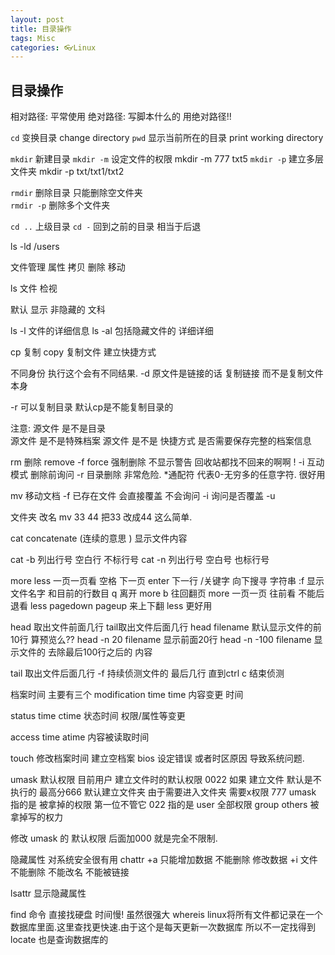 ```yaml
---
layout: post
title: 目录操作
tags: Misc
categories: 👓Linux
---
```



## 目录操作

相对路径: 平常使用
绝对路径: 写脚本什么的 用绝对路径!!

`cd`   变换目录           change directory 
`pwd`  显示当前所在的目录   print working directory 

`mkdir` 新建目录
`mkdir -m` 设定文件的权限   mkdir -m 777 txt5
`mkdir -p` 建立多层文件夹   mkdir -p txt/txt1/txt2

`rmdir`    删除目录   只能删除空文件夹  
`rmdir -p` 删除多个文件夹

`cd ..`   上级目录
`cd -`    回到之前的目录 相当于后退

ls -ld /users


文件管理 
属性 拷贝 删除 移动 


ls 文件 检视 

默认 显示 非隐藏的  文科

ls -l  文件的详细信息
ls -al 包括隐藏文件的 详细详细

cp 复制 copy
复制文件 建立快捷方式 

不同身份 执行这个会有不同结果.
-d 原文件是链接的话 复制链接 而不是复制文件本身

-r  可以复制目录  默认cp是不能复制目录的

注意: 源文件 是不是目录  
源文件 是不是特殊档案
源文件 是不是 快捷方式
是否需要保存完整的档案信息




rm 删除 remove 
-f   force 强制删除 不显示警告   回收站都找不回来的啊啊  !
-i  互动模式 删除前询问
-r 目录删除 非常危险.
*通配符  代表0-无穷多的任意字符. 很好用


mv 移动文档
-f 已存在文件 会直接覆盖 不会询问
-i 询问是否覆盖
-u 


文件夹 改名  mv 33 44   把33 改成44  这么简单.

cat   concatenate (连续的意思 )   显示文件内容 

cat -b  列出行号 空白行 不标行号
cat -n  列出行号 空白号 也标行号

more less  一页一页看
空格 下一页
enter 下一行
/关键字     向下搜寻 字符串
:f 显示文件名字 和目前的行数目
q 离开 more
b 往回翻页 
more 一页一页 往前看 不能后退看
less pagedown pageup 来上下翻   less 更好用

head 取出文件前面几行
tail取出文件后面几行
head filename   默认显示文件的前10行 算预览么??
head -n 20 filename   显示前面20行
head -n -100 filename 显示文件的 去除最后100行之后的 内容

tail 取出文件后面几行
-f 持续侦测文件的 最后几行 直到ctrl c 结束侦测



档案时间
主要有三个
modification time     time
内容变更 时间

status time  ctime
状态时间 权限/属性等变更

access time atime
 内容被读取时间

touch 修改档案时间 建立空档案
bios 设定错误  或者时区原因 导致系统问题.


umask 默认权限
目前用户 建立文件时的默认权限
0022 
如果 建立文件 默认是不执行的 最高分666 
默认建立文件夹 由于需要进入文件夹 需要x权限 777
umask 指的是 被拿掉的权限  第一位不管它
022 指的是 user 全部权限 group others 被拿掉写的权力

修改 umask 的 默认权限  后面加000 就是完全不限制.




隐藏属性  对系统安全很有用
chattr 
+a  只能增加数据 不能删除 修改数据
+i 文件 不能删除 不能改名 不能被链接 

lsattr 显示隐藏属性


find 命令 直接找硬盘 时间慢!  虽然很强大
whereis  linux将所有文件都记录在一个数据库里面.这里查找更快速.由于这个是每天更新一次数据库 所以不一定找得到
locate 也是查询数据库的















